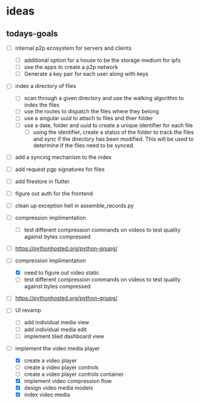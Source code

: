 # ideas



## todays-goals

- [ ] internal p2p ecosystem for servers and clients
  - [ ] additional option for a house to be the storage medium for ipfs 
  - [ ] use the apps to create a p2p network
  - [ ] Generate a key pair for each user along with keys

- [ ] index a directory of files
  - [ ] scan through a given directory and use the walking algorithm to index the files
  - [ ] use the routes to dispatch the files where they belong
  - [ ] use a singular uuid to attach to files and thier folder
  - [ ] use a date, folder and uuid to create a unique identifier for each file
    - [ ] using the identifier, create a status of the folder to track the files and sync if the directory has been modified. This will be used to determine if the files need to be synced.
- [ ] add a syncing mechanism to the index 
- [ ] add request pgp signatures for files
- [ ] add firestore in flutter
- [ ] figure out auth for the frontend



- [ ] clean up exception hell in assemble_records.py

- [ ] compression implimentation
  - [ ] test different compression commands on videos to test quality against bytes compressed
- [ ] <https://pythonhosted.org/python-gnupg/>

- [ ] compression implimentation
  - [x] need to figure out video static
  - [ ] test different compression commands on videos to test quality against bytes compressed
- [ ] <https://pythonhosted.org/python-gnupg/>
- [ ] UI revamp
  - [ ] add individual media view
  - [ ] add individual media edit
  - [ ] implement tiled dashboard view

- [ ] implement the video media player
  - [x] create a video player
  - [ ] create a video player controls
  - [ ] create a video player controls container
  - [x] implement video compression flow
  - [x] design video media models
  - [x] index video media

